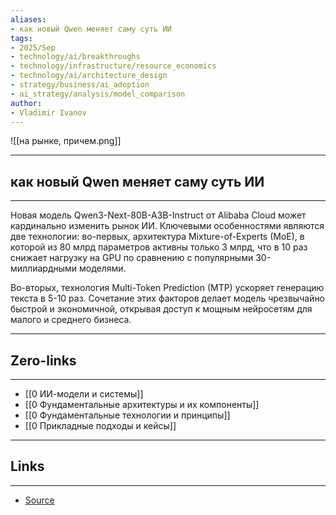 ```yaml
---
aliases: 
- как новый Qwen меняет саму суть ИИ
tags:
- 2025/Sep
- technology/ai/breakthroughs
- technology/infrastructure/resource_economics
- technology/ai/architecture_design
- strategy/business/ai_adoption
- ai_strategy/analysis/model_comparison
author:
- Vladimir Ivanov
---
```

![[на рынке, причем.png]]

-----
##  как новый Qwen меняет саму суть ИИ 
-----
Новая модель Qwen3-Next-80B-A3B-Instruct от Alibaba Cloud может кардинально изменить рынок ИИ. Ключевыми особенностями являются две технологии: во-первых, архитектура Mixture-of-Experts (MoE), в которой из 80 млрд параметров активны только 3 млрд, что в 10 раз снижает нагрузку на GPU по сравнению с популярными 30-миллиардными моделями. 

Во-вторых, технология Multi-Token Prediction (MTP) ускоряет генерацию текста в 5-10 раз. Сочетание этих факторов делает модель чрезвычайно быстрой и экономичной, открывая доступ к мощным нейросетям для малого и среднего бизнеса.

---
## Zero-links
---
- [[0 ИИ-модели и системы]]
- [[0 Фундаментальные архитектуры и их компоненты]]
- [[0 Фундаментальные технологии и принципы]]
- [[0 Прикладные подходы и кейсы]]

---
## Links
---
- [Source](https://t.me/turboproject/2101)